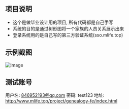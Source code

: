 ## 项目说明
* 这个是做毕业设计用的项目, 所有代码都是自己手写
* 系统的目的是通过树形图将一个家族的人员关系展示出来
* 登录系统用的是自己写的第三方验证系统(sso.mlife.top)
## 示例截图
![image](http://www.mlife.top/project/genealogy-fe/demo.jpg "Optional title")
## 测试账号
用户名: 846952193@qq.com
密码: test123
地址: http://www.mlife.top/project/genealogy-fe/index.html
